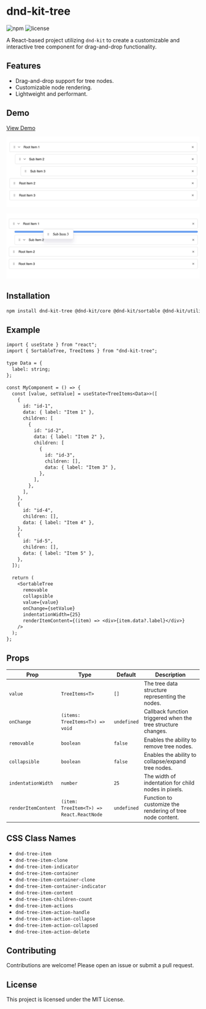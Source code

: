 # dnd-kit-tree

![npm](https://img.shields.io/npm/v/dnd-kit-tree)
![license](https://img.shields.io/npm/l/dnd-kit-tree)

A React-based project utilizing `dnd-kit` to create a customizable and interactive tree component for drag-and-drop
functionality.

## Features

- Drag-and-drop support for tree nodes.
- Customizable node rendering.
- Lightweight and performant.

## Demo
[View Demo](https://vojtechseidler.github.io/dnd-kit-tree/?path=/story/stories-sortabletree--default)

![Example Image 1](./image-1.jpg)

![Example Image 2](./image-2.jpg)

## Installation

```bash
npm install dnd-kit-tree @dnd-kit/core @dnd-kit/sortable @dnd-kit/utilities
```

## Example

```tsx
import { useState } from "react";
import { SortableTree, TreeItems } from "dnd-kit-tree";

type Data = {
  label: string;
};

const MyComponent = () => {
  const [value, setValue] = useState<TreeItems<Data>>([
    {
      id: "id-1",
      data: { label: "Item 1" },
      children: [
        {
          id: "id-2",
          data: { label: "Item 2" },
          children: [
            {
              id: "id-3",
              children: [],
              data: { label: "Item 3" },
            },
          ],
        },
      ],
    },
    {
      id: "id-4",
      children: [],
      data: { label: "Item 4" },
    },
    {
      id: "id-5",
      children: [],
      data: { label: "Item 5" },
    },
  ]);

  return (
    <SortableTree
      removable
      collapsible
      value={value}
      onChange={setValue}
      indentationWidth={25}
      renderItemContent={(item) => <div>{item.data?.label}</div>}
    />
  );
};
```

## Props

| Prop                | Type                                     | Default     | Description                                                  |
| ------------------- | ---------------------------------------- | ----------- | ------------------------------------------------------------ |
| `value`             | `TreeItems<T>`                           | `[]`        | The tree data structure representing the nodes.              |
| `onChange`          | `(items: TreeItems<T>) => void`          | `undefined` | Callback function triggered when the tree structure changes. |
| `removable`         | `boolean`                                | `false`     | Enables the ability to remove tree nodes.                    |
| `collapsible`       | `boolean`                                | `false`     | Enables the ability to collapse/expand tree nodes.           |
| `indentationWidth`  | `number`                                 | `25`        | The width of indentation for child nodes in pixels.          |
| `renderItemContent` | `(item: TreeItem<T>) => React.ReactNode` | `undefined` | Function to customize the rendering of tree node content.    |

## CSS Class Names

- `dnd-tree-item`
- `dnd-tree-item-clone`
- `dnd-tree-item-indicator`
- `dnd-tree-item-container`
- `dnd-tree-item-container-clone`
- `dnd-tree-item-container-indicator`
- `dnd-tree-item-content`
- `dnd-tree-item-children-count`
- `dnd-tree-item-actions`
- `dnd-tree-item-action-handle`
- `dnd-tree-item-action-collapse`
- `dnd-tree-item-action-collapsed`
- `dnd-tree-item-action-delete`

## Contributing

Contributions are welcome! Please open an issue or submit a pull request.

## License

This project is licensed under the MIT License.
